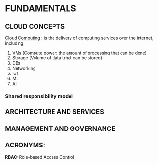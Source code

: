 # FUNDAMENTALS
## CLOUD CONCEPTS

<ins> Cloud Computing </ins> : is the delivery of computing services over the internet, including:
1. VMs (Compute power: the amount of processing that can be done)
2. Storage (Volume of data trhat can be stored)
3. DBs
4. Networking
5. IoT
6. ML
7. AI

### Shared responsibility model


## ARCHITECTURE AND SERVICES
## MANAGEMENT AND GOVERNANCE
## ACRONYMS:

<strong> RBAC: </strong> Role-based Access Control
